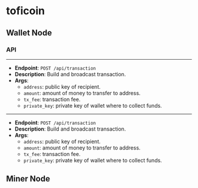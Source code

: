 # toficoin

## Wallet Node

### API
---
* **Endpoint**: `POST /api/transaction`
* **Description**: Build and broadcast transaction.
* **Args**:
    * `address`: public key of recipient.
    * `amount`: amount of money to transfer to address.
    * `tx_fee`: transaction fee.
    * `private_key`: private key of wallet where to collect funds.
---

* **Endpoint**: `POST /api/transaction`
* **Description**: Build and broadcast transaction.
* **Args**:
    * `address`: public key of recipient.
    * `amount`: amount of money to transfer to address.
    * `tx_fee`: transaction fee.
    * `private_key`: private key of wallet where to collect funds.

## Miner Node
